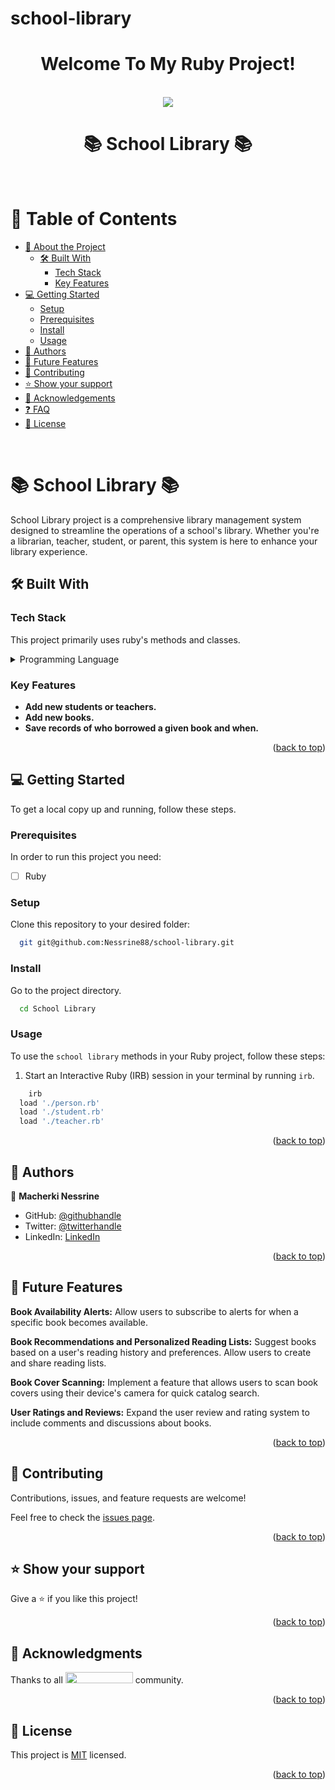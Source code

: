 # school-library
<a name="readme-top"></a>
<div align="center">
 <h1><b> Welcome To My Ruby Project! </b></h1>
</div>  

<br/>

<div align="center">
  <img src="https://media0.giphy.com/media/128MHrlrHNwwU0/giphy.gif"/>


</div>


<div align="center">
  <h1 style="border-bottom: none;">    📚 School Library 📚  </h1>
</div>

<br/>

<!-- TABLE OF CONTENTS -->

# 📗 Table of Contents

- [📖 About the Project](#about-project)
  - [🛠 Built With](#built-with)
    - [Tech Stack](#tech-stack)
    - [Key Features](#key-features)
- [💻 Getting Started](#getting-started)
  - [Setup](#setup)
  - [Prerequisites](#prerequisites)
  - [Install](#install)
  - [Usage](#usage)
- [👥 Authors](#authors)
- [🔭 Future Features](#future-features)
- [🤝 Contributing](#contributing)
- [⭐️ Show your support](#support)
- [🙏 Acknowledgements](#acknowledgements)
- [❓ FAQ](#faq)
- [📝 License](#license)

<br/>

<!-- PROJECT DESCRIPTION -->

# 📚 School Library 📚 <a name="about-project"></a>

School Library project is a comprehensive library management system designed to streamline the operations of a school's library. Whether you're a librarian, teacher, student, or parent, this system is here to enhance your library experience.


## 🛠 Built With <a name="built-with"></a>

### Tech Stack <a name="tech-stack"></a>

This project primarily uses ruby's methods and classes.

<details>
<summary>Programming Language</summary>
  <ul>
   <li><a href="https://www.ruby-lang.org/en/">Ruby</a></li>
  </ul>
</details>

<!-- Features -->

### Key Features <a name="key-features"></a>

- **Add new students or teachers.**
- **Add new books.**
- **Save records of who borrowed a given book and when.**

<p align="right">(<a href="#readme-top">back to top</a>)</p>

<!-- GETTING STARTED -->

## 💻 Getting Started <a name="getting-started"></a>

<a name="readme-top"></a>

To get a local copy up and running, follow these steps.

### Prerequisites

In order to run this project you need:

- [ ] Ruby

### Setup

Clone this repository to your desired folder:

```bash
  git git@github.com:Nessrine88/school-library.git
```

### Install

Go to the project directory.

```bash
  cd School Library
```

### Usage

To use the `school library` methods in your Ruby project, follow these steps:

1. Start an Interactive Ruby (IRB) session in your terminal by running `irb`.

```bash
    irb
  load './person.rb'
  load './student.rb'
  load './teacher.rb'
```
<p align="right">(<a href="#readme-top">back to top</a>)</p>

<!-- AUTHORS -->

## 👥 Authors <a name="authors"></a>

👤 **Macherki Nessrine**

- GitHub: [@githubhandle](https://github.com/Nessrine88)
- Twitter: [@twitterhandle](https://twitter.com/Nessour88)
- LinkedIn: [LinkedIn](https://www.linkedin.com/in/nessrine-macherki-86959196/)

<p align="right">(<a href="#readme-top">back to top</a>)</p>

<!-- FUTURE FEATURES -->

## 🔭 Future Features <a name="future-features"></a>

**Book Availability Alerts:**
Allow users to subscribe to alerts for when a specific book becomes available.

**Book Recommendations and Personalized Reading Lists:**
Suggest books based on a user's reading history and preferences.
Allow users to create and share reading lists.

**Book Cover Scanning:**
Implement a feature that allows users to scan book covers using their device's camera for quick catalog search.

**User Ratings and Reviews:**
Expand the user review and rating system to include comments and discussions about books.

<p align="right">(<a href="#readme-top">back to top</a>)</p>

## 🤝 Contributing <a name="contributing"></a>

Contributions, issues, and feature requests are welcome!

Feel free to check the [issues page](https://github.com/kazim110/SpaceTraveler/issues).

<p align="right">(<a href="#readme-top">back to top</a>)</p>

<!-- SUPPORT -->

## ⭐️ Show your support <a name="support"></a>

Give a ⭐️ if you like this project!

<p align="right">(<a href="#readme-top">back to top</a>)</p>

<!-- ACKNOWLEDGEMENTS -->

## 🙏 Acknowledgments <a name="acknowledgements"></a>

Thanks to all <img src="https://assets-global.website-files.com/5dbb30f00775d4c32191a4df/61b33c641028e40f097ca160_microverse-nav-logo-170.png" width="108" height="18"> community.

<p align="right">(<a href="#readme-top">back to top</a>)</p>

<!-- LICENSE -->

## 📝 License <a name="license"></a>

This project is [MIT](./LICENSE) licensed.

<p align="right">(<a href="#readme-top">back to top</a>)</p>
